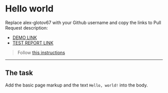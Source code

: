 # Hello world
Replace alex-glotov67 with your Github username and copy the links to Pull Request description:
- [DEMO LINK](https://alex-glotov67.github.io/layout_hello-world/)
- [TEST REPORT LINK](https://alex-glotov67.github.io/layout_hello-world/report/html_report/)

> Follow [this instructions](https://github.com/mate-academy/layout_task-guideline#how-to-solve-the-layout-tasks-on-github)
___

## The task 
Add the basic page markup and the text `Hello, world!` into the body.
